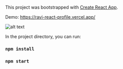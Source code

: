 This project was bootstrapped with [Create React App](https://github.com/facebook/create-react-app).

Demo: https://ravi-react-profile.vercel.app/

![alt text](https://i.ibb.co/YB3X2cY/Screenshot-117.png)

In the project directory, you can run:
### `npm install`
### `npm start`
